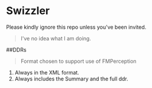 # Swizzler

Please kindly ignore this repo unless you've been invited. 

>I've no idea what I am doing.

##DDRs
>Format chosen to support use of FMPerception
1. Always in the XML format.
2. Always includes the Summary and the full ddr.
